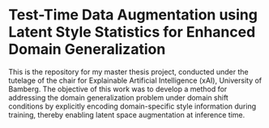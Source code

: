 # Test-Time Data Augmentation using Latent Style Statistics for Enhanced Domain Generalization

This is the repository for my master thesis project, conducted under the tutelage of the chair for Explainable Artificial Intelligence (xAI), University of Bamberg.
The objective of this work was to develop a method for addressing the domain generalization problem under domain shift conditions by explicitly encoding domain-specific style information during training, thereby enabling latent space augmentation at inference time.